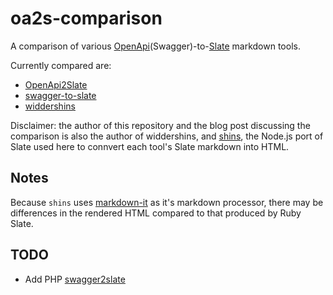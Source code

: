 # oa2s-comparison

A comparison of various [OpenApi](https://www.openapis.org/specification/repo)(Swagger)-to-[Slate](https://github.com/lord/slate) markdown tools.

Currently compared are:

* [OpenApi2Slate](https://github.com/scrive/openapi2slate)
* [swagger-to-slate](https://github.com/lavkumarv/swagger-to-slate)
* [widdershins](https://github.com/mermade/widdershins)

Disclaimer: the author of this repository and the blog post discussing the comparison is also the author of widdershins, and [shins](https://github.com/mermade/shins), the Node.js port of Slate used here to connvert each tool's Slate markdown into HTML.

## Notes

Because `shins` uses [markdown-it](https://github.com/markdown-it/markdown-it) as it's markdown processor, there may be differences in the rendered HTML compared to that produced by Ruby Slate.

## TODO

* Add PHP [swagger2slate](https://github.com/E96/swagger2slate)
